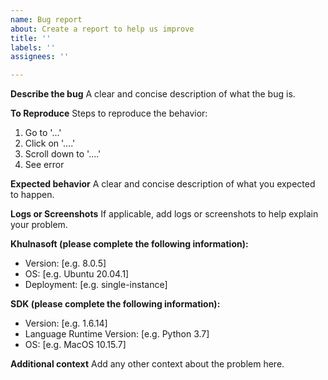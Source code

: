 ```yaml
---
name: Bug report
about: Create a report to help us improve
title: ''
labels: ''
assignees: ''

---
```


**Describe the bug**
A clear and concise description of what the bug is.

**To Reproduce**
Steps to reproduce the behavior:
1. Go to '...'
2. Click on '....'
3. Scroll down to '....'
4. See error

**Expected behavior**
A clear and concise description of what you expected to happen.

**Logs or Screenshots**
If applicable, add logs or screenshots to help explain your problem.

**Khulnasoft (please complete the following information):**
- Version: [e.g. 8.0.5]
- OS: [e.g. Ubuntu 20.04.1]
- Deployment: [e.g. single-instance]

**SDK (please complete the following information):**
 - Version: [e.g. 1.6.14]
 - Language Runtime Version: [e.g. Python 3.7]
 - OS: [e.g. MacOS 10.15.7]

**Additional context**
Add any other context about the problem here.
